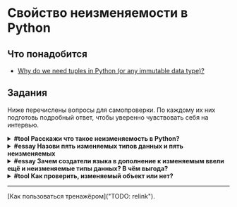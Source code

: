 # Свойство неизменяемости в Python

## Что понадобится

- [Why do we need tuples in Python (or any immutable data type)?](https://stackoverflow.com/a/2174170)  

## Задания

Ниже перечислены вопросы для самопроверки. По каждому их них подготовь подробный ответ, чтобы уверенно чувствовать себя на интервью.

<details>
    <summary><b>#tool Расскажи что такое неизменяемость в Python?</b></summary>

Как раскрыть ответ:

- Как называется на английском?
- Чем полезно?
- Где часто используется?
- Какие есть альтернативы?
- Как из них выбрать лучшее?
- Когда мешает больше, чем помогает?
- Какие рекомендации по использованию?

Частые проблемы:

- Неправильное прозношение
- Общие слова
- Переусложнённое объяснение

</details>

<details>
    <summary><b>#essay Назови пять изменяемых типов данных и пять неизменяемых</b></summary>

Что понадобится:

- Стандартная библиотека Python

Как раскрыть ответ:

- Почему это важно?
- На что похоже (аналогии)?
- Что значат термины?

Частые проблемы:

- Вопрос остался без ответа
- Неправильное прозношение
- Общие слова
- Переусложнённое объяснение
- Залипание на бесполезных деталях

</details>

<details>
    <summary><b>#essay Зачем создатели языка в дополнение к изменяемым ввели ещё и неизменяемые типы данных? В чём выгода?</b></summary>

Как раскрыть ответ:

- Примеры ситуаций?
- Что значат термины?

</details>

<details>
    <summary><b>#tool Как проверить, изменяемый объект или нет?</b></summary>

У вас есть скрипт на Python c переменной `some_object`. Как проверить, изменяемый этот объект или нет?  

</details>

- - -

[Как пользоваться тренажёром]("TODO: relink").
